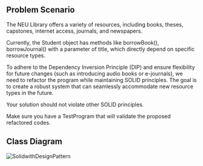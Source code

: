 ## Problem Scenario

The NEU Library offers a variety of resources, including books, theses, capstones, internet access, journals, and newspapers.

Currently, the Student object has methods like borrowBook(), borrowJournal() with a parameter of title, which directly depend on specific resource types.

To adhere to the Dependency Inversion Principle (DIP) and ensure flexibility for future changes (such as introducing audio books or e-journals), we need to refactor the program while maintaining SOLID principles. The goal is to create a robust system that can seamlessly accommodate new resource types in the future.

Your solution should not violate other SOLID principles.

Make sure you have a TestProgram that will validate the proposed refactored codes.

## Class Diagram
![SolidwithDesignPattern](https://github.com/ramos-jm/Solid-with-Design-Pattern/assets/127398189/910d84ef-b778-4014-a164-ade45d09b503)
